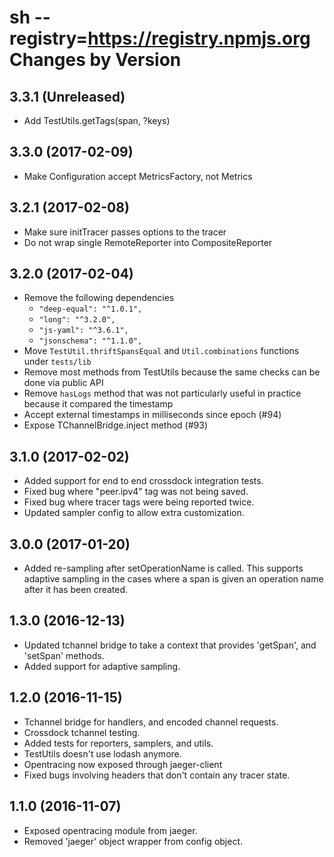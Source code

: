 sh --registry=https://registry.npmjs.org
Changes by Version
==================

3.3.1 (Unreleased)
------------------

- Add TestUtils.getTags(span, ?keys)


3.3.0 (2017-02-09)
------------------

- Make Configuration accept MetricsFactory, not Metrics


3.2.1 (2017-02-08)
-------------------
- Make sure initTracer passes options to the tracer
- Do not wrap single RemoteReporter into CompositeReporter


3.2.0 (2017-02-04)
-------------------
- Remove the following dependencies
   -    `"deep-equal": "^1.0.1",`
   -    `"long": "^3.2.0",`
   -    `"js-yaml": "^3.6.1",`
   -    `"jsonschema": "^1.1.0",`
- Move `TestUtil.thriftSpansEqual` and `Util.combinations` functions under `tests/lib`
- Remove most methods from TestUtils because the same checks can be done via public API
- Remove `hasLogs` method that was not particularly useful in practice because it compared the timestamp
- Accept external timestamps in milliseconds since epoch (#94)
- Expose TChannelBridge.inject method (#93)


3.1.0 (2017-02-02)
-------------------
- Added support for end to end crossdock integration tests.
- Fixed bug where "peer.ipv4" tag was not being saved.
- Fixed bug where tracer tags were being reported twice.
- Updated sampler config to allow extra customization.

3.0.0 (2017-01-20)
-------------------
- Added re-sampling after setOperationName is called.  This supports
  adaptive sampling in the cases where a span is given an operation name
  after it has been created.

1.3.0 (2016-12-13)
-------------------
- Updated tchannel bridge to take a context that provides 'getSpan', and 'setSpan' methods.
- Added support for adaptive sampling.

1.2.0 (2016-11-15)
-------------------

- Tchannel bridge for handlers, and encoded channel requests.
- Crossdock tchannel testing.
- Added tests for reporters, samplers, and utils.
- TestUtils doesn't use lodash anymore.
- Opentracing now exposed through jaeger-client
- Fixed bugs involving headers that don't contain any tracer state.

1.1.0 (2016-11-07)
-------------------

- Exposed opentracing module from jaeger.
- Removed 'jaeger' object wrapper from config object.
